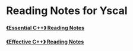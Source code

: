 Reading Notes for Yscal
===
#### [《Essential C++》 Reading Notes](Essential-Cpp-Reading-Notes)
#### [《Effective C++》 Reading Notes](Effective-Cpp-Reading-Notes)
